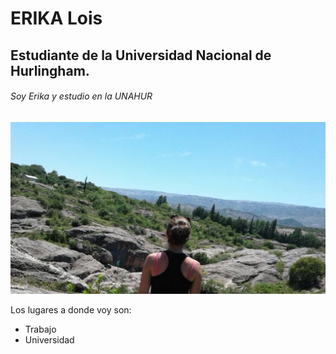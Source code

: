 # ERIKA Lois

## Estudiante de la Universidad Nacional de Hurlingham.

###### Soy Erika y estudio en la UNAHUR


![imagen](foto.jpeg)

Los lugares a donde voy son:
* Trabajo
* Universidad
